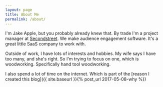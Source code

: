 ```yaml
---
layout: page
title: About Me
permalink: /about/
---
```


I'm Jake Apple, but you probably already knew that. By trade I'm a project manager at [Secondstreet](http://secondstreet.com). We make audience engagement software. It's a great little SaaS company to work with.

Outside of work, I have lots of interests and hobbies. My wife says I have too many, and she's right. So I'm trying to focus on one, which is woodworking. Specifically hand tool woodworking.

I also spend a lot of time on the internet. Which is part of the [reason I created this blog]({{ site.baseurl }}{% post_url 2017-05-08-why %})
